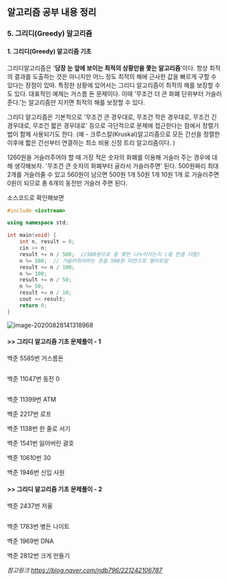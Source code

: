 ## 알고리즘 공부 내용 정리

### 5. 그리디(Greedy) 알고리즘 

#### 1. 그리디(Greedy) 알고리즘 기초

그리디알고리즘은 '**당장 눈 앞에 보이는 최적의 상황만을 쫓는 알고리즘**'이다. 항상 최적의 결과를 도출하는 것은 아니지만 어느 정도 최적의 해에 근사한 값을 빠르게 구할 수 있다는 장점이 있따. 특정한 상황에 있어서는 그리디 알고리즘이 최적의 해를 보장할 수도 있다. 대표적인 예제는 거스름 돈 문제이다. 이때 '무조건 더 큰 화폐 단위부터 거슬러 준다.'는 알고리즘만 지키면 최적의 해를 보장할 수 있다. 

그리디 알고리즘은 기본적으로 '무조건 큰 경우대로, 무조건 작은 경우대로, 무조건 긴 경우대로, 무조건 짧은 경우대로' 등으로 극단적으로 문제에 접근한다는 점에서 정렬기법이 함께 사용되기도 한다. (예 - 크루스칼(Kruskal)알고리즘으로 모든 간선을 정렬한 이후에 짧은 간선부터 연결하는 최소 비용 신장 트리 알고리즘이다. )

1260원을 거슬러주어야 할 때 가장 적은 숫자의 화폐를 이용해 거슬러 주는 경우에 대해 생각해보자. '무조건 큰 숫자의 화폐부터 골라서 거슬러주면' 된다. 500원짜리 최대 2개를 거슬러줄 수 있고 560원이 남으면 500원 1개 50원 1개 10원 1개 로 거슬러주면 0원이 되므로 총 6개의 동전만 거슬러 주면 된다. 

  소스코드로 확인해보면

```c++
#include <iostream>

using namespace std;

int main(void) {
	int n, result = 0;
	cin >> n;
	result += n / 500;  //500원으로 총 몇번 나누어지는지 (몫 만큼 더함) 
	n %= 500;  // 거슬러줘야하는 돈을 500원 미만으로 떨어트림 
	result += n / 100;
	n %= 100;
	result += n / 50;
	n %= 50;
	result += n / 10;
	cout << result;
	return 0;
}


```

![image-20200828141318968](C:\Users\Subin\AppData\Roaming\Typora\typora-user-images\image-20200828141318968.png)



#### >> 그리디 알고리즘 기초 문제풀이 - 1

백준 5585번 거스름돈

```c++

```

백준 11047번 동전 0

```c++

```

백준 11399번 ATM



백준 2217번 로프



백준 1138번 한 줄로 서기



백준 1541번 잃어버린 괄호



백준 10610번 30



백준 1946번 신입 사원

#### >> 그리디 알고리즘 기초 문제풀이 - 2



백준 2437번 저울

```c++

```



백준 1783번 병든 나이트



백준 1969번 DNA



백준 2812번 크게 만들기







*참고링크 https://blog.naver.com/ndb796/221242106787*